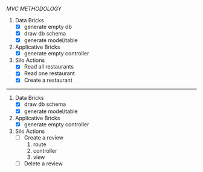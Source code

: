 *MVC METHODOLOGY*

1. Data Bricks
    - [X] generate empty db
    - [X] draw db schema
    - [X] generate model/table

2. Applicative Bricks
    - [X] generate empty controller

3. Silo Actions
    - [X] Read all restaurants
    - [X] Read one restaurant
    - [X] Create a restaurant

----

1. Data Bricks
    - [X] draw db schema
    - [X] generate model/table

2. Applicative Bricks
    - [X] generate empty controller

3. Silo Actions
    - [ ] Create a review
        1. route
        2. controller
        3. view
    - [ ] Delete a review
